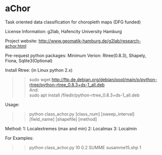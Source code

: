 # aChor
Task oriented data classification for choropleth maps (DFG funded)

License Information: g2lab, Hafencity University Hamburg

Project website: http://www.geomatik-hamburg.de/g2lab/research-achor.html

Pre-request python packages:
Minimum Verion: Rtree(0.8.3), Shapely, Fiona, Sqlite3(Optional)

Install Rtree: (in Linux python 2.x)
>> sudo wget http://ftp.de.debian.org/debian/pool/main/p/python-rtree/python-rtree_0.8.3+ds-1_all.deb <br/>
And: <br/>
>> sudo apt install /filedir/python-rtree_0.8.3+ds-1_all.deb 

Usage:
>> python class_achor.py [class_num] [sweep_interval] [field_name] [shapefile] [method]

Method:
1: Localextremes (max and min)
2: Localmax
3: Localmin

For Examples:
>> python class_achor.py 10 0.2 SUMME susamme15.shp 1
